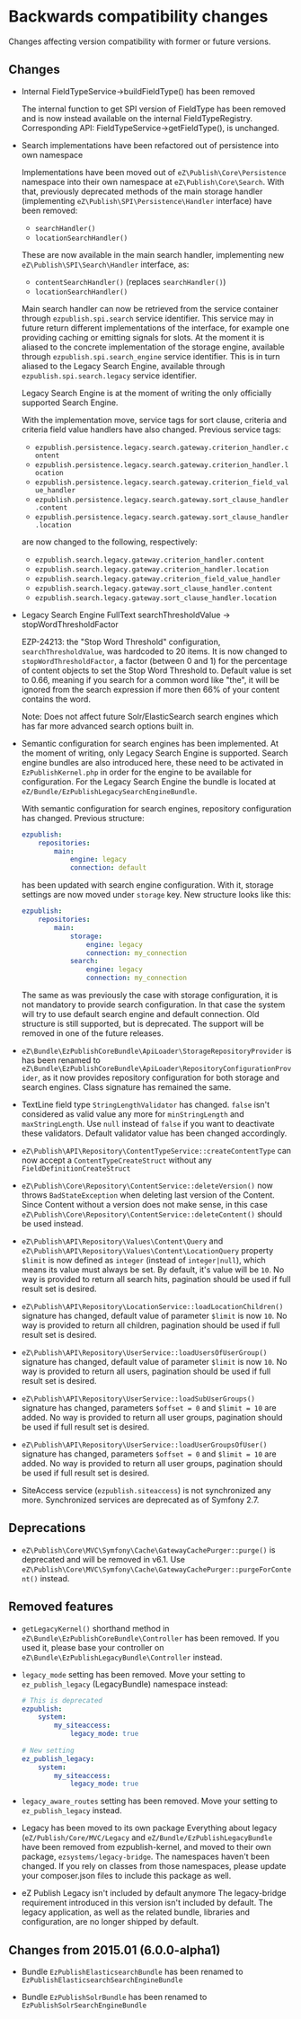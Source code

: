 # Backwards compatibility changes

Changes affecting version compatibility with former or future versions.

## Changes

* Internal FieldTypeService->buildFieldType() has been removed

  The internal function to get SPI version of FieldType has been removed and
  is now instead available on the internal FieldTypeRegistry.
  Corresponding API: FieldTypeService->getFieldType(), is unchanged.

* Search implementations have been refactored out of persistence into own namespace

    Implementations have been moved out of `eZ\Publish\Core\Persistence`
    namespace into their own namespace at `eZ\Publish\Core\Search`. With that, previously
    deprecated methods of the main storage handler (implementing
    `eZ\Publish\SPI\Persistence\Handler` interface) have been removed:

    * `searchHandler()`
    * `locationSearchHandler()`

    These are now available in the main search handler, implementing
    new `eZ\Publish\SPI\Search\Handler` interface, as:

    * `contentSearchHandler()` (replaces `searchHandler()`)
    * `locationSearchHandler()`

    Main search handler can now be retrieved from the service container through
    `ezpublish.spi.search` service identifier. This service may in future return
    different implementations of the interface, for example one providing caching
    or emitting signals for slots. At the moment it is aliased
    to the concrete implementation of the storage engine, available through
    `ezpublish.spi.search_engine` service identifier. This is in turn aliased
    to the Legacy Search Engine, available through `ezpublish.spi.search.legacy` service
    identifier.

    Legacy Search Engine is at the moment of writing the only officially supported Search Engine.

    With the implementation move, service tags for sort clause, criteria and
    criteria field value handlers have also changed. Previous service tags:

    * `ezpublish.persistence.legacy.search.gateway.criterion_handler.content`
    * `ezpublish.persistence.legacy.search.gateway.criterion_handler.location`
    * `ezpublish.persistence.legacy.search.gateway.criterion_field_value_handler`
    * `ezpublish.persistence.legacy.search.gateway.sort_clause_handler.content`
    * `ezpublish.persistence.legacy.search.gateway.sort_clause_handler.location`

    are now changed to the following, respectively:

    * `ezpublish.search.legacy.gateway.criterion_handler.content`
    * `ezpublish.search.legacy.gateway.criterion_handler.location`
    * `ezpublish.search.legacy.gateway.criterion_field_value_handler`
    * `ezpublish.search.legacy.gateway.sort_clause_handler.content`
    * `ezpublish.search.legacy.gateway.sort_clause_handler.location`

* Legacy Search Engine FullText searchThresholdValue -> stopWordThresholdFactor

    EZP-24213: the "Stop Word Threshold" configuration, `searchThresholdValue`, was hardcoded
    to 20 items. It is now changed to `stopWordThresholdFactor`, a factor (between 0 and 1)
    for the percentage of content objects to set the Stop Word Threshold to. Default value
    is set to 0.66, meaning if you search for a common word like "the", it will be ignored
    from the search expression if more then 66% of your content contains the word.

    Note: Does not affect future Solr/ElasticSearch search engines which has far more
          advanced search options built in.

* Semantic configuration for search engines has been implemented. At the moment of writing, only
  Legacy Search Engine is supported. Search engine bundles are also introduced here, these need to
  be activated in `EzPublishKernel.php` in order for the engine to be available for configuration.
  For the Legacy Search Engine the bundle is located at `eZ/Bundle/EzPublishLegacySearchEngineBundle`.

  With semantic configuration for search engines, repository configuration has changed. Previous
  structure:

  ```yml
  ezpublish:
      repositories:
          main:
              engine: legacy
              connection: default
  ```

  has been updated with search engine configuration. With it, storage settings are now moved under
  `storage` key. New structure looks like this:

  ```yml
  ezpublish:
      repositories:
          main:
              storage:
                  engine: legacy
                  connection: my_connection
              search:
                  engine: legacy
                  connection: my_connection
  ```

  The same as was previously the case with storage configuration, it is not mandatory to provide
  search configuration. In that case the system will try to use default search engine and default
  connection. Old structure is still supported, but is deprecated. The support will be removed in
  one of the future releases.

* `eZ\Bundle\EzPublishCoreBundle\ApiLoader\StorageRepositoryProvider` is has been renamed to
  `eZ\Bundle\EzPublishCoreBundle\ApiLoader\RepositoryConfigurationProvider`, as it now provides
  repository configuration for both storage and search engines. Class signature has remained the
  same.
  
* TextLine field type `StringLengthValidator` has changed. `false` isn't considered as valid value any more for
  `minStringLength` and `maxStringLength`. Use `null` instead of `false` if you want to deactivate these validators.
  Default validator value has been changed accordingly.
  
* `eZ\Publish\API\Repository\ContentTypeService::createContentType` can now accept a `ContentTypeCreateStruct` without
  any `FieldDefinitionCreateStruct`

* `eZ\Publish\Core\Repository\ContentService::deleteVersion()` now throws `BadStateException` when
  deleting last version of the Content. Since Content without a version does not make sense, in this
  case `eZ\Publish\Core\Repository\ContentService::deleteContent()` should be used instead.

* `eZ\Publish\API\Repository\Values\Content\Query` and `eZ\Publish\API\Repository\Values\Content\LocationQuery`
  property `$limit` is now defined as `integer` (instead of `integer|null`), which means its value must always be
  set. By default, it's value will be `10`. No way is provided to return all search hits, pagination should be used
  if full result set is desired.

* `eZ\Publish\API\Repository\LocationService::loadLocationChildren()` signature has changed, default value of
  parameter `$limit` is now `10`. No way is provided to return all children, pagination should be used if full
  result set is desired.

* `eZ\Publish\API\Repository\UserService::loadUsersOfUserGroup()` signature has changed, default value of
  parameter `$limit` is now `10`. No way is provided to return all users, pagination should be used if full
  result set is desired.

* `eZ\Publish\API\Repository\UserService::loadSubUserGroups()` signature has changed, parameters `$offset = 0`
  and `$limit = 10` are added. No way is provided to return all user groups, pagination should be used if full
  result set is desired.

* `eZ\Publish\API\Repository\UserService::loadUserGroupsOfUser()` signature has changed, parameters `$offset = 0`
  and `$limit = 10` are added. No way is provided to return all user groups, pagination should be used if full
  result set is desired.

* SiteAccess service (`ezpublish.siteaccess`) is not synchronized any more.
  Synchronized services are deprecated as of Symfony 2.7.

## Deprecations

* `eZ\Publish\Core\MVC\Symfony\Cache\GatewayCachePurger::purge()` is deprecated and will be removed in v6.1.
  Use `eZ\Publish\Core\MVC\Symfony\Cache\GatewayCachePurger::purgeForContent()` instead.


## Removed features

* `getLegacyKernel()` shorthand method in `eZ\Bundle\EzPublishCoreBundle\Controller` has been removed.
  If you used it, please base your controller on `eZ\Bundle\EzPublishLegacyBundle\Controller` instead.
  
* `legacy_mode` setting has been removed.
  Move your setting to `ez_publish_legacy` (LegacyBundle) namespace instead:
  
  ```yml
  # This is deprecated
  ezpublish:
      system:
          my_siteaccess:
              legacy_mode: true
              
  # New setting
  ez_publish_legacy:
      system:
          my_siteaccess:
              legacy_mode: true
  ```
  
* `legacy_aware_routes` setting has been removed.
  Move your setting to `ez_publish_legacy` instead.

* Legacy has been moved to its own package
  Everything about legacy (`eZ/Publish/Core/MVC/Legacy` and `eZ/Bundle/EzPublishLegacyBundle` have been removed from
  ezpublish-kernel, and moved to their own package, `ezsystems/legacy-bridge`. The namespaces haven't been changed.
  If you rely on classes from those namespaces, please update your composer.json files to include this package as well.

* eZ Publish Legacy isn't included by default anymore
  The legacy-bridge requirement introduced in this version isn't included by default. The legacy application, as well
  as the related bundle, libraries and configuration, are no longer shipped by default.

## Changes from 2015.01 (6.0.0-alpha1)

* Bundle `EzPublishElasticsearchBundle` has been renamed to `EzPublishElasticsearchSearchEngineBundle`

* Bundle `EzPublishSolrBundle` has been renamed to `EzPublishSolrSearchEngineBundle`
